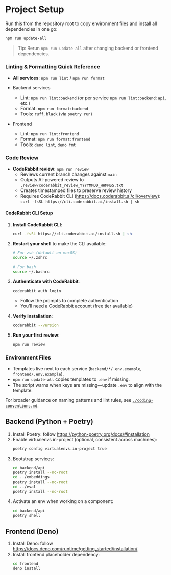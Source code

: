 # Project Setup

Run this from the repository root to copy environment files and install all dependencies in one go:

```bash
npm run update-all
```

> Tip: Rerun `npm run update-all` after changing backend or frontend dependencies.

### Linting & Formatting Quick Reference

- **All services**: `npm run lint` / `npm run format`

- Backend services
  - Lint: `npm run lint:backend` (or per service `npm run lint:backend:api`, etc.)
  - Format: `npm run format:backend`
  - Tools: `ruff`, `black` (via `poetry run`)

- Frontend
  - Lint: `npm run lint:frontend`
  - Format: `npm run format:frontend`
  - Tools: `deno lint`, `deno fmt`

### Code Review

- **CodeRabbit review**: `npm run review`
  - Reviews current branch changes against `main`
  - Outputs AI-powered review to `.review/coderabbit_review_YYYYMMDD_HHMMSS.txt`
  - Creates timestamped files to preserve review history
  - Requires CodeRabbit CLI (<https://docs.coderabbit.ai/cli/overview>): `curl -fsSL https://cli.coderabbit.ai/install.sh | sh`

#### CodeRabbit CLI Setup

1. **Install CodeRabbit CLI**:

   ```bash
   curl -fsSL https://cli.coderabbit.ai/install.sh | sh
   ```

2. **Restart your shell** to make the CLI available:

   ```bash
   # For zsh (default on macOS)
   source ~/.zshrc
   
   # For bash
   source ~/.bashrc
   ```

3. **Authenticate with CodeRabbit**:

   ```bash
   coderabbit auth login
   ```

   - Follow the prompts to complete authentication
   - You'll need a CodeRabbit account (free tier available)

4. **Verify installation**:

   ```bash
   coderabbit --version
   ```

5. **Run your first review**:

   ```bash
   npm run review
   ```

### Environment Files

- Templates live next to each service (`backend/*/.env.example`, `frontend/.env.example`).
- `npm run update-all` copies templates to `.env` if missing.
- The script warns when keys are missing—update `.env` to align with the template.

For broader guidance on naming patterns and lint rules, see [`./coding-conventions.md`](./coding-conventions.md).


## Backend (Python + Poetry)

1. Install Poetry: follow https://python-poetry.org/docs/#installation
2. Enable virtualenvs in-project (optional, consistent across machines):
   ```bash
   poetry config virtualenvs.in-project true
   ```
3. Bootstrap services:
   ```bash
   cd backend/api
   poetry install --no-root
   cd ../embeddings
   poetry install --no-root
   cd ../eval
   poetry install --no-root
   ```
4. Activate an env when working on a component:
   ```bash
   cd backend/api
   poetry shell
   ```

## Frontend (Deno)

1. Install Deno: follow https://docs.deno.com/runtime/getting_started/installation/
2. Install frontend placeholder dependency:
   ```bash
   cd frontend
   deno install
   ```

